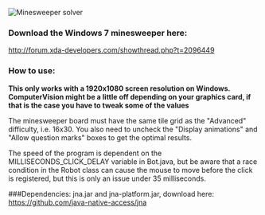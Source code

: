 

![Minesweeper solver](http://giant.gfycat.com/EveryCheerfulAmericanavocet.gif)

### Download the Windows 7 minesweeper here:
http://forum.xda-developers.com/showthread.php?t=2096449

### How to use:
**This only works with a 1920x1080 screen resolution on Windows.**
**ComputerVision might be a little off depending on your graphics card, if that is the case you have to tweak some of the values**

The minesweeper board must have the same tile grid as the "Advanced" difficulty, i.e. 16x30.
You also need to uncheck the "Display animations" and "Allow question marks" boxes to get the optimal results.

The speed of the program is dependent on the MILLISECONDS_CLICK_DELAY variable in Bot.java, but
be aware that a race condition in the Robot class can cause the mouse to move before the click
is registered, but this is only an issue under 35 milliseconds.
	
###Dependencies:
jna.jar and jna-platform.jar, download here:
https://github.com/java-native-access/jna




